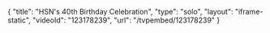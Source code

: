 {
    "title": "HSN's 40th Birthday Celebration",
    "type": "solo",
    "layout": "iframe-static",
    "videoId": "123178239",
    "url": "\/tvpembed\/123178239"
}